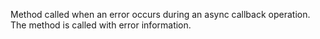 ﻿Method called when an error occurs during an async callback operation. The method is called with error information.